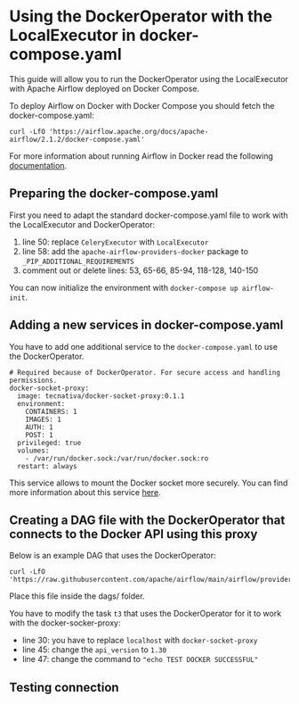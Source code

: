 # Using the DockerOperator with the LocalExecutor in docker-compose.yaml

This guide will allow you to run the DockerOperator using the LocalExecutor with
Apache Airflow deployed on Docker Compose.

To deploy Airflow on Docker  with Docker Compose you should fetch the docker-compose.yaml:

```
curl -LfO 'https://airflow.apache.org/docs/apache-airflow/2.1.2/docker-compose.yaml'
```

For more information about running Airflow in Docker read the following
[documentation](https://airflow.apache.org/docs/apache-airflow/stable/start/docker.html).

## Preparing the docker-compose.yaml

First you need to adapt the standard docker-compose.yaml file to work with
the LocalExecutor and DockerOperator:

1. line 50: replace `CeleryExecutor` with `LocalExecutor`
2. line 58: add the `apache-airflow-providers-docker` package to `_PIP_ADDITIONAL_REQUIREMENTS`
3. comment out or delete lines: 53, 65-66, 85-94, 118-128, 140-150

You can now initialize the environment with `docker-compose up airflow-init`.

## Adding a new services in docker-compose.yaml

You have to add one additional service to the `docker-compose.yaml` to use the
DockerOperator.

```
# Required because of DockerOperator. For secure access and handling permissions.
docker-socket-proxy:
  image: tecnativa/docker-socket-proxy:0.1.1
  environment:
    CONTAINERS: 1
    IMAGES: 1
    AUTH: 1
    POST: 1
  privileged: true
  volumes:
    - /var/run/docker.sock:/var/run/docker.sock:ro
  restart: always
```

This service allows to mount the Docker socket more securely.
You can find more information about this service [here](https://github.com/Tecnativa/docker-socket-proxy).

## Creating a DAG file with the DockerOperator that connects to the Docker API using this proxy

Below is an example DAG that uses the DockerOperator:

```
curl -LfO 'https://raw.githubusercontent.com/apache/airflow/main/airflow/providers/docker/example_dags/example_docker.py'
```

Place this file inside the dags/ folder.

You have to modify the task `t3` that uses the DockerOperator for it to work with the
docker-socker-proxy:

* line 30: you have to replace `localhost` with `docker-socket-proxy`
* line 45: change the `api_version` to `1.30`
* line 47: change the command to `"echo TEST DOCKER SUCCESSFUL"`

## Testing connection
